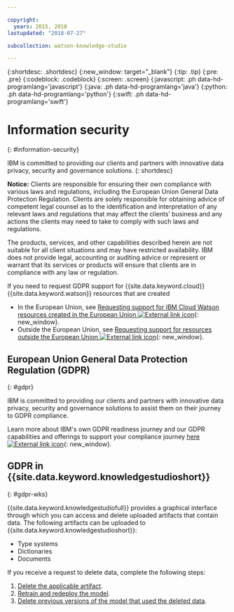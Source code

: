 ```yaml
---

copyright:
  years: 2015, 2018
lastupdated: "2018-07-27"

subcollection: watson-knowledge-studio

---
```


{:shortdesc: .shortdesc}
{:new_window: target="_blank"}
{:tip: .tip}
{:pre: .pre}
{:codeblock: .codeblock}
{:screen: .screen}
{:javascript: .ph data-hd-programlang='javascript'}
{:java: .ph data-hd-programlang='java'}
{:python: .ph data-hd-programlang='python'}
{:swift: .ph data-hd-programlang='swift'}

# Information security
{: #information-security}

IBM is committed to providing our clients and partners with innovative data privacy, security and governance solutions.
{: shortdesc}

**Notice:**
Clients are responsible for ensuring their own compliance with various laws and regulations, including the European Union General Data Protection Regulation. Clients are solely responsible for obtaining advice of competent legal counsel as to the identification and interpretation of any relevant laws and regulations that may affect the clients’ business and any actions the clients may need to take to comply with such laws and regulations.

The products, services, and other capabilities described herein are not suitable for all client situations and may have restricted availability. IBM does not provide legal, accounting or auditing advice or represent or warrant that its services or products will ensure that clients are in compliance with any law or regulation.

If you need to request GDPR support for {{site.data.keyword.cloud}} {{site.data.keyword.watson}} resources that are created

- In the European Union, see [Requesting support for IBM Cloud Watson resources created in the European Union ![External link icon](../../icons/launch-glyph.svg "External link icon")](https://{DomainName}/docs/services/watson?topic=watson-gdpr-sar#request-EU){: new_window}.
- Outside the European Union, see [Requesting support for resources outside the European Union ![External link icon](../../icons/launch-glyph.svg "External link icon")](https://{DomainName}/docs/services/watson?topic=watson-gdpr-sar#request-non-EU){: new_window}.

## European Union General Data Protection Regulation (GDPR)
{: #gdpr}

IBM is committed to providing our clients and partners with innovative data privacy, security and governance solutions to assist them on their journey to GDPR compliance.

Learn more about IBM's own GDPR readiness journey and our GDPR capabilities and offerings to support your compliance journey [here ![External link icon](../../icons/launch-glyph.svg "External link icon")](http://www.ibm.com/gdpr){: new_window}.

## GDPR in {{site.data.keyword.knowledgestudioshort}}
{: #gdpr-wks}

{{site.data.keyword.knowledgestudiofull}} provides a graphical interface through which you can access and delete uploaded artifacts that contain data. The following artifacts can be uploaded to {{site.data.keyword.knowledgestudioshort}}:
- Type systems
- Dictionaries
- Documents

If you receive a request to delete data, complete the following steps:
1. [Delete the applicable artifact](/docs/services/watson-knowledge-studio?topic=watson-knowledge-studio-artifacts).
1. [Retrain and redeploy the model](/docs/services/watson-knowledge-studio?topic=watson-knowledge-studio-train-ml).
1. [Delete previous versions of the model that used the deleted data](/docs/services/watson-knowledge-studio?topic=watson-knowledge-studio-improve-ml#wks_maversions).
